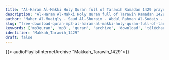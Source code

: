 ```yaml
---
title: "Al-Haram Al-Makki Holy Quran full of Tarawih Ramadan 1429 prayer"
description: "Al-Haram Al-Makki Holy Quran full of Tarawih Ramadan 1429 prayer"
author: "Maher Al-Muaiqly - Saud Al-Shuraim - Abdul Rahman Al-Sudais - Abdullah Awad Al-Juhani"
slug: "free-download-quran-mp3-al-haram-al-makki-holy-quran-full-of-tarawih-ramadan-1429-prayer"
keywords: ['mp3quran', 'mp3', 'quran', 'archive', 'download', 'télécharger', 'coran', 'islam', 'al-Shuraym', 'al-Muaiqly', 'as-Sudays', 'al-Juhany', 'taraweeh', 'Makkah', 'Tarawih', 'ماهر', 'المعيقلي', 'سعود', 'الشريم', 'عبد', 'الرحمن', 'السديس', 'عبدالله', 'عواد', 'الجهني', 'مصحف', 'الحرم', 'المكي', 'كاملا', 'من', 'صلاة', 'تراويح', 'رمضان', '1429', 'قرآن', 'مصحف', 'مرتل', 'مجود', 'القرآن', 'الكريم', 'المصحف', 'المرتل', 'المجود', 'إسلام', 'تحميل']
identifier: "Makkah_Tarawih_1429"
draft: false
---
```


{{< audioPlaylistInternetArchive "Makkah_Tarawih_1429">}}
